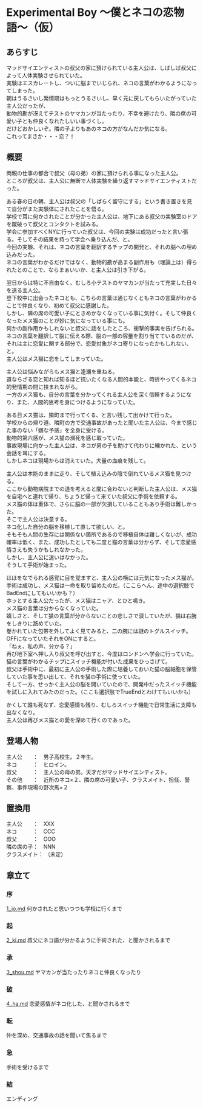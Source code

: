 
# Experimental Boy 〜僕とネコの恋物語〜（仮）

## あらすじ
マッドサイエンティストの叔父の家に預けられている主人公は、しばしば叔父によって人体実験させられていた。<br>
実験はエスカレートし、ついに脳までいじられ、ネコの言葉がわかるようになってしまった。<br>
朝はうるさいし発情期はもっとうるさいし、早く元に戻してもらいたがっていた主人公だったが、<br>
動物的勘が冴えてテストのヤマカンが当たったり、不幸を避けたり、隣の席の可愛い子とも仲良くなれたしいい事づくし。<br>
だけどおかしいぞ。隣の子よりもあのネコの方がなんだか気になる。<br>
これってまさか・・・恋？！


## 概要
両親の仕事の都合で叔父（母の弟）の家に預けられる事になった主人公。<br>
ところが叔父は、主人公に無断で人体実験を繰り返すマッドサイエンティストだった。

ある春の日の朝、主人公は叔父の「しばらく留守にする」という書き置きを見て自分がまた実験体にされたことを悟る。<br>
学校で耳に何かされたことが分かった主人公は、地下にある叔父の実験室のドアを蹴破って叔父とコンタクトを試みる。<br>
学会に参加すべくNYに行っていた叔父は、今回の実験は成功だったと言い張る。そしてその結果を持って学会へ乗り込んだ、と。<br>
今回の実験、それは、ネコの言葉を翻訳するチップの開発と、それの脳への埋め込みだった。<br>
ネコの言葉がわかるだけではなく、動物的勘が高まる副作用も（理論上は）得られたとのことで、ならまぁいいか、と主人公は引き下がる。

翌日からは特に不自由なく、むしろ小テストのヤマカンが当たって充実した日々を送る主人公。<br>
登下校中に出会ったネコとも、こちらの言葉は通じなくともネコの言葉がわかることで仲良くなり、初めて叔父に感謝した。<br>
しかし、隣の席の可愛い子にときめかなくなっている事に気付く。そして仲良くなったメス猫のことが妙に気になっている事にも。<br>
何かの副作用かもしれないと叔父に話をしたところ、衝撃的事実を告げられる。<br>
ネコの言葉を翻訳して脳に伝える際、脳の一部の容量を割り当てているのだが、それは主に恋愛に関する部分で、恋愛対象がネコ寄りになったかもしれない、と。<br>
主人公はメス猫に恋をしてしまっていた。

主人公は悩みながらもメス猫と逢瀬を重ねる。<br>
道ならざる恋と知れば知るほど抗いたくなる人間的本能と、時折やってくるネコ的発情期の間に挟まれながら。<br>
一方のメス猫も、自分の言葉を分かってくれる主人公を深く信頼するようになり、また、人間的思考を身につけるようになっていた。

ある日メス猫は、隣町まで行ってくる、と言い残して出かけて行った。<br>
学校からの帰り道、隣町の方で交通事故があったと聞いた主人公は、今まで感じた事のない「嫌な予感」を全身に受ける。<br>
動物的第六感が、メス猫の瀕死を感じ取っていた。<br>
事故現場に向かった主人公は、ネコが男の子を助けて代わりに轢かれた、という会話を耳にする。<br>
しかしネコは現場からは消えていた。大量の血痕を残して。

主人公は本能のままに走り、そして植え込みの陰で倒れているメス猫を見つける。<br>
ここから動物病院までの道を考えると間に合わないと判断した主人公は、メス猫を自宅へと連れて帰り、ちょうど帰って来ていた叔父に手術を依頼する。<br>
メス猫の体は重体で、さらに脳の一部が欠損していることもあり手術は難しかった。<br>
そこで主人公は決意する。<br>
ネコ化した自分の脳を移植して直して欲しい、と。<br>
そもそも人間の生存には関係ない箇所であるので移植自体は難しくないが、成功確率は低く、また、成功したとしても二度と猫の言葉は分からず、そして恋愛感情さえも失うかもしれなかった。<br>
しかし、主人公に迷いはなかった。<br>
そうして手術が始まった。

ほほをなでられる感覚に目を覚ますと、主人公の横には元気になったメス猫が。<br>
手術は成功し、メス猫は一命を取り留めたのだ。（ここらへん、途中の選択肢でBadEndにしてもいいかも？）<br>
ホッとする主人公だったが、メス猫はニャア、とひと鳴き。<br>
メス猫の言葉は分からなくなっていた。<br>
嬉しさと、そして猫の言葉が分からないことの悲しさで涙していたが、猫は右腕をしきりに舐めていた。<br>
巻かれていた包帯を外してよく見てみると、二の腕には謎のトグルスイッチ。OFFになっていたそれをONにすると。<br>
「ねぇ、私の声、分かる？」<br>
再び地下室へ押し入り叔父を呼び出すと、今度はロンドンへ学会に行っていた。猫の言葉がわかるチップにスイッチ機能が付いた成果をひっさげて。<br>
叔父は手術中に、最初に主人公の手術した際に培養しておいた猫の脳細胞を保管していた事を思い出して、それを猫の手術に使っていた。<br>
そして一方、せっかく主人公の脳を開いていたので、開発中だったスイッチ機能を試しに入れてみたのだった。（ここも選択肢でTrueEndとわけてもいいかも）

かくして誰も死なず、恋愛感情も残り、むしろスイッチ機能で日常生活に支障も出なくなり。<br>
主人公は再びメス猫との愛を深めて行くのであった。


## 登場人物
主人公　　：　男子高校生。２年生。<br>
ネコ　　　：　ヒロイン。<br>
叔父　　　：　主人公の母の弟。天才だがマッドサイエンティスト。<br>
その他　　：　近所のネコ×２、隣の席の可愛い子、クラスメイト、担任、警察、事件現場の野次馬×２

## 置換用
主人公　　：　XXX<br>
ネコ　　　：　CCC<br>
叔父　　　：　OOO<br>
隣の席の子：　NNN<br>
クラスメイト： （未定）

## 章立て
### 序
[1_jo.md](1_jo.md)
何かされたと思いつつも学校に行くまで

### 起
[2_ki.md](2_ki.md)
叔父にネコ語が分かるように手術された、と聞かされるまで

### 承
[3_shou.md](3_shou.md)
ヤマカンが当たったりネコと仲良くなったり

### 破
[4_ha.md](4_ha.md)
恋愛感情がネコ化した、と聞かされるまで

### 転
仲を深め、交通事故の話を聞いて焦るまで

### 急
手術を受けるまで

### 結
エンディング
